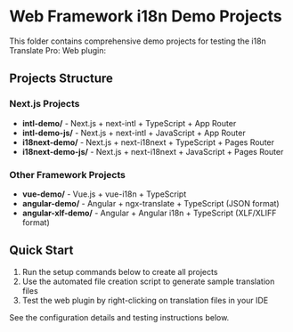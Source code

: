 # Web Framework i18n Demo Projects

This folder contains comprehensive demo projects for testing the i18n Translate Pro: Web plugin:

## Projects Structure

### Next.js Projects
- **intl-demo/** - Next.js + next-intl + TypeScript + App Router
- **intl-demo-js/** - Next.js + next-intl + JavaScript + App Router
- **i18next-demo/** - Next.js + next-i18next + TypeScript + Pages Router
- **i18next-demo-js/** - Next.js + next-i18next + JavaScript + Pages Router

### Other Framework Projects
- **vue-demo/** - Vue.js + vue-i18n + TypeScript
- **angular-demo/** - Angular + ngx-translate + TypeScript (JSON format)
- **angular-xlf-demo/** - Angular + Angular i18n + TypeScript (XLF/XLIFF format)

## Quick Start

1. Run the setup commands below to create all projects
2. Use the automated file creation script to generate sample translation files
3. Test the web plugin by right-clicking on translation files in your IDE

See the configuration details and testing instructions below.